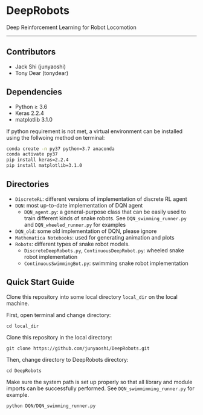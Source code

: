 # DeepRobots
Deep Reinforcement Learning for Robot Locomotion

---
## Contributors
- Jack Shi (junyaoshi)
- Tony Dear (tonydear)

## Dependencies
- Python ≥ 3.6
- Keras 2.2.4
- matplotlib 3.1.0

If python requirement is not met, a virtual environment can be installed 
using the follwoing method on terminal:

```bash
conda create -n py37 python=3.7 anaconda 
conda activate py37
pip install keras=2.2.4
pip install matplotlib=3.1.0
``` 

## Directories
- `DiscreteRL`: different versions of implementation of discrete RL agent
- `DQN`: most up-to-date implementation of DQN agent
    - `DQN_agent.py`: a general-purpose class that can be easily used to train different kinds of snake robots. 
    See `DQN_swimming_runner.py` and `DQN_wheeled_runner.py` for examples
- `DQN_old`: some old implementation of DQN, please ignore
- `Mathematica Notebooks`: used for generating animation and plots
- `Robots`: different types of snake robot models.
    - `DiscreteDeepRobots.py`, `ContinuousDeepRobot.py`: wheeled snake robot implementation
    - `ContinuousSwimmingBot.py`: swimming snake robot implementation

## Quick Start Guide

Clone this repository into some local directory ```local_dir``` on the local machine.

First, open terminal and change directory: 

```cd local_dir``` 

Clone this repository in the local directory: 

```git clone https://github.com/junyaoshi/DeepRobots.git```

Then, change directory to DeepRobots directory:

```cd DeepRobots```

Make sure the system path is set up properly so that all library and module imports can be successfully performed. 
See `DQN_swimmimming_runner.py` for example.

```bash
python DQN/DQN_swimming_runner.py
```
